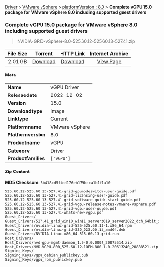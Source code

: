 
[Driver](/README.md)  >  [VMware vSphere](/index/Driver/VMware_vSphere.md)  >  [platformVersion : 8.0](/index/Driver/VMware_vSphere/8.0.md)  >  **Complete vGPU 15.0 package for VMware vSphere 8.0 including supported guest drivers**


###    Complete vGPU 15.0 package for VMware vSphere 8.0 including supported guest drivers

> NVIDIA-GRID-vSphere-8.0-525.60.12-525.60.13-527.41.zip   


| **File Size** | **Torrent**  | **HTTP Link** | **Internet Archive** |
|:-------------:|:------------:|:-------------:|:--------------------:|
| 2.01 GB |  [Download](https://archive.org/download/nvgpu_NVIDIA-GRID-vSphere-8.0-525.60.12-525.60.13-527.41.zip/nvgpu_NVIDIA-GRID-vSphere-8.0-525.60.12-525.60.13-527.41.zip_archive.torrent)       | [Download](https://archive.org/compress/nvgpu_NVIDIA-GRID-vSphere-8.0-525.60.12-525.60.13-527.41.zip) | [View Page](https://archive.org/details/nvgpu_NVIDIA-GRID-vSphere-8.0-525.60.12-525.60.13-527.41.zip)       |

#### Meta

<table>
<tr><td><strong>Name</strong></td><td>vGPU Driver</td></tr>
<tr><td><strong>Releasedate</strong></td><td>2022-12-02</td></tr>
<tr><td><strong>Version</strong></td><td>15.0</td></tr>
<tr><td><strong>Downloadtype</strong></td><td>Image</td></tr>
<tr><td><strong>Linktype</strong></td><td>Current</td></tr>
<tr><td><strong>Platformname</strong></td><td>VMware vSphere</td></tr>
<tr><td><strong>Platformversion</strong></td><td>8.0</td></tr>
<tr><td><strong>Productname</strong></td><td>vGPU</td></tr>
<tr><td><strong>Category</strong></td><td>Driver</td></tr>
<tr><td><strong>Productfamilies</strong></td><td><code>['vGPU']</code></td></tr>
</table>

#### Zip Content

**MD5 Checksum**: `6b418cd5f1cd176eb179bcca1b1f1a10`

```text
525.60.12-525.60.13-527.41-grid-gpumodeswitch-user-guide.pdf
525.60.12-525.60.13-527.41-grid-licensing-user-guide.pdf
525.60.12-525.60.13-527.41-grid-software-quick-start-guide.pdf
525.60.12-525.60.13-527.41-grid-vgpu-release-notes-vmware-vsphere.pdf
525.60.12-525.60.13-527.41-grid-vgpu-user-guide.pdf
525.60.12-525.60.13-527.41-whats-new-vgpu.pdf
Guest_Drivers/
Guest_Drivers/527.41_grid_win10_win11_server2019_server2022_dch_64bit_international.exe
Guest_Drivers/nvidia-linux-grid-525-525.60.13-1.x86_64.rpm
Guest_Drivers/nvidia-linux-grid-525_525.60.13_amd64.deb
Guest_Drivers/NVIDIA-Linux-x86_64-525.60.13-grid.run
Host_Drivers/
Host_Drivers/nvd-gpu-mgmt-daemon_1.0-0.0.0002_20875514.zip
Host_Drivers/NVD-VGPU-800_525.60.12-1OEM.800.1.0.20613240_20888521.zip
Signing_Keys/
Signing_Keys/vgpu_debian_publickey.pub
Signing_Keys/vgpu_rpm_publickey.pub
```
